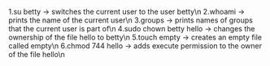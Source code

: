 1.su betty -> switches the current user to the user betty\n
2.whoami -> prints the name of the current user\n
3.groups -> prints names of groups that the current user is part of\n
4.sudo chown betty hello -> changes the ownership of the file hello to betty\n
5.touch empty -> creates an empty file called empty\n
6.chmod 744 hello ->  adds execute permission to the owner of the file hello\n
